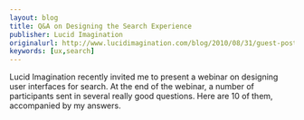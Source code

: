 ```yaml
---
layout: blog
title: Q&A on Designing the Search Experience
publisher: Lucid Imagination
originalurl: http://www.lucidimagination.com/blog/2010/08/31/guest-post-qa-on-designing-the-search-experience-with-twigkits-tyler-tate/
keywords: [ux,search]
---
```


Lucid Imagination recently invited me to present a webinar on designing user interfaces for search. At the end of the webinar, a number of participants sent in several really good questions. Here are 10 of them, accompanied by my answers.